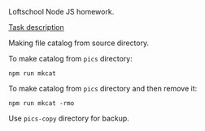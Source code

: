 Loftschool Node JS homework.

[Task description](https://docs.google.com/document/d/10MpYV_3PRiTWbr0Xe0SxmgzB41BBjdmS-txbJYCzdls/edit)

Making file catalog from source directory.
    
To make catalog from `pics` directory:

`npm run mkcat`

To make catalog from `pics` directory and then remove it:

`npm run mkcat -rmo`

Use `pics-copy` directory for backup.
